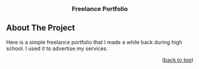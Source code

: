 <!-- PROJECT LOGO -->

<div align="center">

  <h3 align="center">Freelance Portfolio</h3>

</div>





<!-- ABOUT THE PROJECT -->
## About The Project

Here is a simple freelance portfolio that I made a while back during high school. I used it to advertise my services.

<p align="right">(<a href="#readme-top">back to top</a>)</p>


